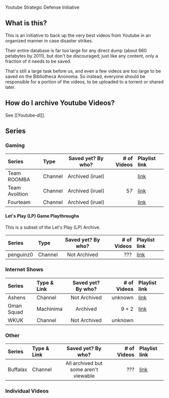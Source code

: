 Youtube Strategic Defense Initiative

## What is this?

This is an initiative to back up the very best videos from Youtube in an organized manner in case disaster strikes. 

Their entire database is far too large for any direct dump (about 660 petabytes by 2011), but don't be discouraged; just like any content, only a fraction of it needs to be saved.

That's still a large task before us, and even a few videos are too large to be saved on the Bibliotheca Anonoma. So instead, everyone should be responsible for a portion of the videos, to be uploaded to a torrent or shared later.

## How do I archive Youtube Videos?

See [[Youtube-dl]].

## Series

### Gaming

| Series		| Type	  | Saved yet? By who?	| # of Videos 	| Playlist link	|
|:---------------------|:--------|:------------------:|--------------:|:-------------|
| Team ROOMBA		| Channel | Archived (iruel)	| 		| [link]() |
| Team Avolition	| Channel | Archived (iruel)	| 57		| [link]() |
| Fourteam		| Channel | Archived (iruel)	|		| [link]() |

#### Let's Play (LP) Game Playthroughs

This is a subset of the Let's Play (LP) Archive.

| Series		| Type	  | Saved yet? By who?	| # of Videos 	| Playlist link	|
|:---------------------|:--------|:------------------:|--------------:|:-------------|
| penguinz0		| Channel | Not Archived	| ???		| [link](http://www.youtube.com/user/penguinz0) |

### Internet Shows

| Series	| Type & Link	| Saved yet? By who?	| # of Videos	| Playlist link	|
|:-------------|:--------------|:--------------------:|--------------:|:-----------|
| Ashens	| Channel	| Not Archived 		| unknown	| [link](http://www.youtube.com/user/ashens/videos) |
| Gman Squad 	| Machinima	| Archived	| 9 + 2		| [link](https://www.youtube.com/playlist?list=PL15095545B65CDF68) |
| WKUK		| Channel	| Not Archived		| unknown	| |

### Other

| Series	| Type & Link	| Saved yet? By who?	| # of Videos	| Playlist link	|
|:-------------|:--------------|:--------------------:|--------------:|:------------|
| Buffalax     | Channel       | All archived but some aren't viewable | ??? | [link](https://www.youtube.com/user/BuffalaxFanboy/videos) |

### Individual Videos